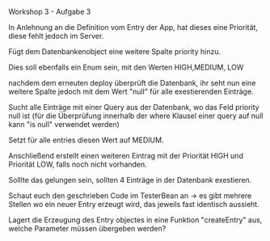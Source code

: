 Workshop 3 - Aufgabe 3

In Anlehnung an die Definition vom Entry der App, hat dieses eine Priorität, diese fehlt jedoch im Server.

Fügt dem Datenbankenobject eine weitere Spalte priority hinzu.

Dies soll ebenfalls ein Enum sein, mit den Werten HIGH,MEDIUM, LOW

nachdem dem erneuten deploy überprüft die Datenbank, ihr seht nun eine weitere Spalte jedoch mit dem Wert "null" für alle exestierenden Einträge.

Sucht alle Einträge mit einer Query aus der Datenbank, wo das Feld priority null ist (für die Überprüfung innerhalb der where Klausel einer query auf null kann "is null" verwendet werden)

Setzt für alle entries diesen Wert auf MEDIUM.

Anschließend erstellt einen weiteren Eintrag mit der Priorität HIGH und Priorität LOW, falls noch nicht vorhanden.

Solllte das gelungen sein, sollten 4 Einträge in der Datenbank exestieren.

Schaut euch den geschrieben Code im TesterBean an -> es gibt mehrere Stellen wo ein neuer Entry erzeugt wird, das jeweils fast identisch aussieht. 

Lagert die Erzeugung des Entry objectes in eine Funktion "createEntry" aus, welche Parameter müssen übergeben werden?